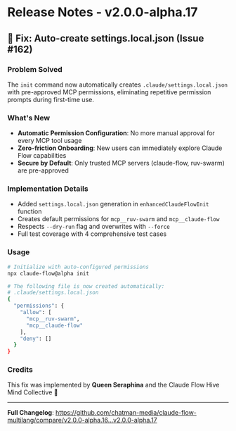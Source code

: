 # Release Notes - v2.0.0-alpha.17

## 🎯 Fix: Auto-create settings.local.json (Issue #162)

### Problem Solved
The `init` command now automatically creates `.claude/settings.local.json` with pre-approved MCP permissions, eliminating repetitive permission prompts during first-time use.

### What's New
- **Automatic Permission Configuration**: No more manual approval for every MCP tool usage
- **Zero-friction Onboarding**: New users can immediately explore Claude Flow capabilities
- **Secure by Default**: Only trusted MCP servers (claude-flow, ruv-swarm) are pre-approved

### Implementation Details
- Added `settings.local.json` generation in `enhancedClaudeFlowInit` function
- Creates default permissions for `mcp__ruv-swarm` and `mcp__claude-flow`
- Respects `--dry-run` flag and overwrites with `--force`
- Full test coverage with 4 comprehensive test cases

### Usage
```bash
# Initialize with auto-configured permissions
npx claude-flow@alpha init

# The following file is now created automatically:
# .claude/settings.local.json
{
  "permissions": {
    "allow": [
      "mcp__ruv-swarm",
      "mcp__claude-flow"
    ],
    "deny": []
  }
}
```

### Credits
This fix was implemented by **Queen Seraphina** and the Claude Flow Hive Mind Collective 🐝

---

**Full Changelog**: https://github.com/chatman-media/claude-flow-multilang/compare/v2.0.0-alpha.16...v2.0.0-alpha.17